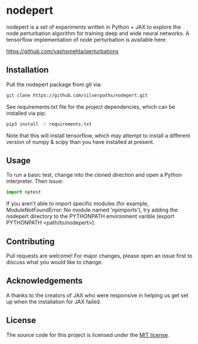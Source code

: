 # nodepert

nodepert is a set of experiments written in Python + JAX to explore the
node perturbation algorithm for training deep and wide neural networks. A tensorflow implementation of node perturbation is available here: 

https://github.com/yashsmehta/perturbations

## Installation

Pull the nodepert package from git via:

```bash
git clone https://github.com/silverpaths/nodepert.git
```

See requirements.txt file for the project dependencies, which can be installed via pip: 

```bash
pip3 install -r requirements.txt
```

Note that this will install tensorflow, which may attempt to install a different version of numpy & scipy than you have installed at present.

## Usage

To run a basic test, change into the cloned direction and open a Python
interpreter. Then issue:

```python
import nptest
```
If you aren't able to import specific modules (for example, ModuleNotFoundError: No module named 'npimports'), try adding the nodepert directory to the PYTHONPATH environment varible (export PYTHONPATH <path/to/nodepert>).

## Contributing
Pull requests are welcome! For major changes, please open an issue first to discuss what you would like to change.

## Acknowledgements
A thanks to the creators of JAX who were responsive in helping us get set up when the installation for JAX failed.

## License
The source code for this project is licensed under the [MIT license](LICENSE.md).
